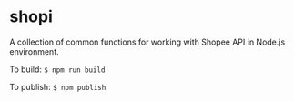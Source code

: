 # shopi

A collection of common functions for working with Shopee API in Node.js environment.

To build: `$ npm run build`

To publish: `$ npm publish`
